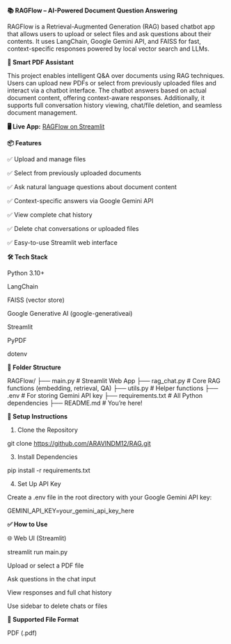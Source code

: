 **📚 RAGFlow – AI-Powered Document Question Answering**

RAGFlow is a Retrieval-Augmented Generation (RAG) based chatbot app that allows users to upload or select files and ask questions about their contents. It uses LangChain, Google Gemini API, and FAISS for fast, context-specific responses powered by local vector search and LLMs.

**🤖 Smart PDF Assistant**

This project enables intelligent Q&A over documents using RAG techniques. Users can upload new PDFs or select from previously uploaded files and interact via a chatbot interface. The chatbot answers based on actual document content, offering context-aware responses. Additionally, it supports full conversation history viewing, chat/file deletion, and seamless document management.

**🖥️ Live App:** [RAGFlow on Streamlit](https://aravindm12-rag-main-xryndf.streamlit.app/)

**📦 Features**

  ✅ Upload and manage files
  
  ✅ Select from previously uploaded documents
  
  ✅ Ask natural language questions about document content
  
  ✅ Context-specific answers via Google Gemini API
  
  ✅ View complete chat history
  
  ✅ Delete chat conversations or uploaded files
  
  ✅ Easy-to-use Streamlit web interface

**🛠️ Tech Stack**

  Python 3.10+
  
  LangChain
  
  FAISS (vector store)
  
  Google Generative AI (google-generativeai)
  
  Streamlit
  
  PyPDF
  
  dotenv


**📁 Folder Structure**

RAGFlow/
├── main.py                # Streamlit Web App
├── rag_chat.py            # Core RAG functions (embedding, retrieval, QA)
├── utils.py               # Helper functions
├── .env                   # For storing Gemini API key
├── requirements.txt       # All Python dependencies
├── README.md              # You’re here!

**🚀 Setup Instructions**

1. Clone the Repository
   
  git clone https://github.com/ARAVINDM12/RAG.git

3. Install Dependencies

  pip install -r requirements.txt
  
4. Set Up API Key

  Create a .env file in the root directory with your Google Gemini API key:

  GEMINI_API_KEY=your_gemini_api_key_here
  
**✅ How to Use**
  
  🌐 Web UI (Streamlit)

  streamlit run main.py
  
  Upload or select a PDF file
  
  Ask questions in the chat input
  
  View responses and full chat history
  
  Use sidebar to delete chats or files

  **📄 Supported File Format**
  
  PDF (.pdf)
